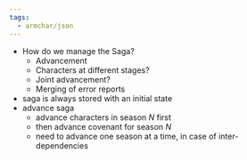 ```yaml
---
tags:
  - armchar/json
---
```


+ How do we manage the Saga?
	+ Advancement
	+ Characters at different stages?
	+ Joint advancement?
	+ Merging of error reports
+ saga is always stored with an initial state
+ advance saga
	+ advance characters in season $N$ first
	+ then advance covenant for season $N$
	+ need to advance one season at a time, in case of inter-dependencies